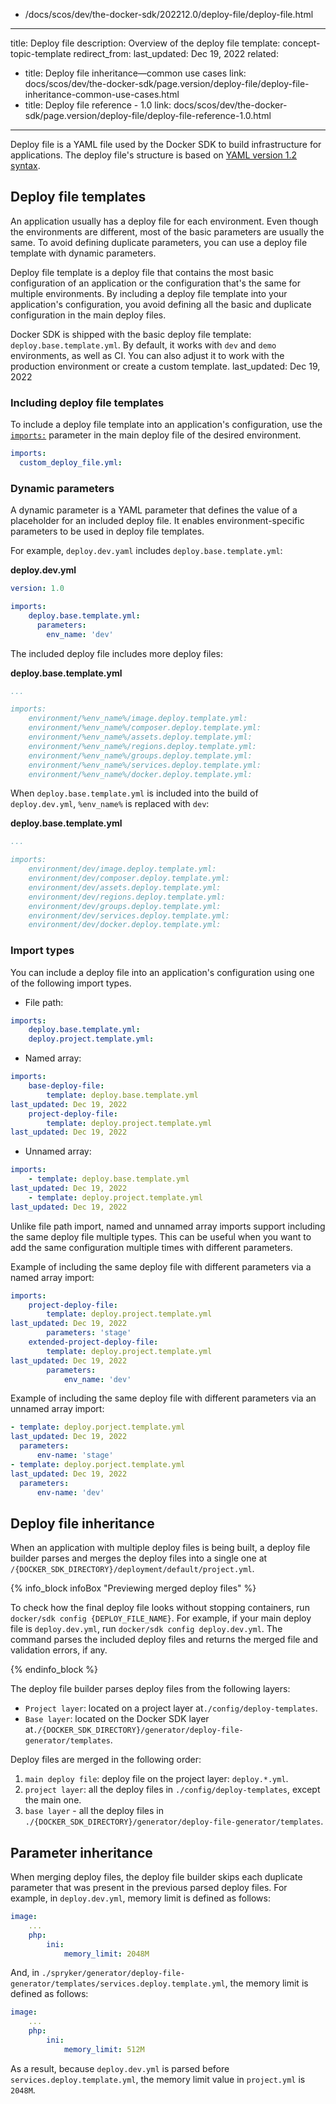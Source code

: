   - /docs/scos/dev/the-docker-sdk/202212.0/deploy-file/deploy-file.html
---
title: Deploy file
description: Overview of the deploy file
template: concept-topic-template
redirect_from:
last_updated: Dec 19, 2022
related: 
  - title: Deploy file inheritance—common use cases
    link: docs/scos/dev/the-docker-sdk/page.version/deploy-file/deploy-file-inheritance-common-use-cases.html
  - title: Deploy file reference - 1.0
    link: docs/scos/dev/the-docker-sdk/page.version/deploy-file/deploy-file-reference-1.0.html
---

Deploy file is a YAML file used by the Docker SDK to build infrastructure for applications. The deploy file's structure is based on [YAML version 1.2 syntax](https://yaml.org/spec/1.2/spec.html).

## Deploy file templates

An application usually has a deploy file for each environment. Even though the environments are different, most of the basic parameters are usually the same. To avoid defining duplicate parameters, you can use a deploy file template with dynamic parameters.

Deploy file template is a deploy file that contains the most basic configuration of an application or the configuration that's the same for multiple environments. By including a deploy file template into your application's configuration, you avoid defining all the basic and duplicate configuration in the main deploy files.

Docker SDK is shipped with the basic deploy file template: `deploy.base.template.yml`. By default, it works with `dev` and `demo` environments, as well as CI. You can also adjust it to work with the production environment or create a custom template.
last_updated: Dec 19, 2022

### Including deploy file templates

To include a deploy file template into an application's configuration, use the [`imports:`](/docs/dg/dev/sdks/the-docker-sdk/{{page.version}}/deploy-file/deploy-file-reference-1.0.html#imports) parameter in the main deploy file of the desired environment.

```yaml
imports:
  custom_deploy_file.yml:
```

### Dynamic parameters

A dynamic parameter is a YAML parameter that defines the value of a placeholder for an included deploy file. It enables environment-specific parameters to be used in deploy file templates.

For example, `deploy.dev.yaml` includes `deploy.base.template.yml`:

**deploy.dev.yml**

```yaml
version: 1.0

imports:
    deploy.base.template.yml:
      parameters:
        env_name: 'dev'
```

The included deploy file includes more deploy files:

**deploy.base.template.yml**

```yaml
...

imports:
    environment/%env_name%/image.deploy.template.yml:
    environment/%env_name%/composer.deploy.template.yml:
    environment/%env_name%/assets.deploy.template.yml:
    environment/%env_name%/regions.deploy.template.yml:
    environment/%env_name%/groups.deploy.template.yml:
    environment/%env_name%/services.deploy.template.yml:
    environment/%env_name%/docker.deploy.template.yml:
```

When `deploy.base.template.yml` is included into the build of `deploy.dev.yml`, `%env_name%` is replaced with `dev`:

**deploy.base.template.yml**

```yaml
...

imports:
    environment/dev/image.deploy.template.yml:
    environment/dev/composer.deploy.template.yml:
    environment/dev/assets.deploy.template.yml:
    environment/dev/regions.deploy.template.yml:
    environment/dev/groups.deploy.template.yml:
    environment/dev/services.deploy.template.yml:
    environment/dev/docker.deploy.template.yml:
```


### Import types

You can include a deploy file into an application's configuration using one of the following import types.

* File path:

```yaml
imports:
    deploy.base.template.yml:
    deploy.project.template.yml:
```      

* Named array:

```yaml
imports:
    base-deploy-file:
        template: deploy.base.template.yml
last_updated: Dec 19, 2022
    project-deploy-file:
        template: deploy.project.template.yml
last_updated: Dec 19, 2022
```

* Unnamed array:

```yaml
imports:
    - template: deploy.base.template.yml
last_updated: Dec 19, 2022
    - template: deploy.project.template.yml
last_updated: Dec 19, 2022
```

Unlike file path import, named and unnamed array imports support including the same deploy file multiple types. This can be useful when you want to add the same configuration multiple times with different parameters.

Example of including the same deploy file with different parameters via a named array import:

```yaml
imports:
    project-deploy-file:
        template: deploy.project.template.yml
last_updated: Dec 19, 2022
        parameters: 'stage'
    extended-project-deploy-file:
        template: deploy.project.template.yml
last_updated: Dec 19, 2022
        parameters:
            env_name: 'dev'
```

Example of including the same deploy file with different parameters via an unnamed array import:

```yaml
- template: deploy.porject.template.yml
last_updated: Dec 19, 2022
  parameters:
      env-name: 'stage'
- template: deploy.porject.template.yml
last_updated: Dec 19, 2022
  parameters:
      env-name: 'dev'
```

## Deploy file inheritance

When an application with multiple deploy files is being built, a deploy file builder parses and merges the deploy files into a single one at `/{DOCKER_SDK_DIRECTORY}/deployment/default/project.yml`.

{% info_block infoBox "Previewing merged deploy files" %}

To check how the final deploy file looks without stopping containers, run `docker/sdk config {DEPLOY_FILE_NAME}`. For example, if your main deploy file is `deploy.dev.yml`, run `docker/sdk config deploy.dev.yml`. The command parses the included deploy files and returns the merged file and validation errors, if any.

{% endinfo_block %}

The deploy file builder parses deploy files from the following layers:
* `Project layer`: located on a project layer at`./config/deploy-templates`.
* `Base layer`: located on the Docker SDK layer at`./{DOCKER_SDK_DIRECTORY}/generator/deploy-file-generator/templates`.


Deploy files are merged in the following order:

1. `main deploy file`: deploy file on the project layer: `deploy.*.yml`.
2. `project layer`: all the deploy files in `./config/deploy-templates`, except the main one.
3. `base layer` - all the deploy files in `./{DOCKER_SDK_DIRECTORY}/generator/deploy-file-generator/templates`.

## Parameter inheritance

When merging deploy files, the deploy file builder skips each duplicate parameter that was present in the previous parsed deploy files. For example, in `deploy.dev.yml`, memory limit is defined as follows:

```yaml
image:
    ...
    php:
        ini:
            memory_limit: 2048M
```

And, in `./spryker/generator/deploy-file-generator/templates/services.deploy.template.yml`, the memory limit is defined as follows:

```yaml
image:
    ...
    php:
        ini:
            memory_limit: 512M
```

As a result, because `deploy.dev.yml` is parsed before `services.deploy.template.yml`, the memory limit value in `project.yml` is `2048M`.
